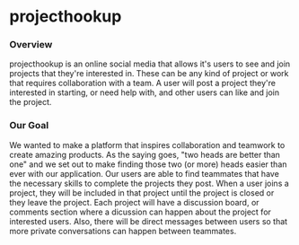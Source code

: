 # projecthookup

### Overview

projecthookup is an online social media that allows it's users to see and join projects that they're interested in.  These can be any kind of project or work that requires collaboration with a team.  A user will post a project they're interested in starting, or need help with, and other users can like and join the project.  

### Our Goal

We wanted to make a platform that inspires collaboration and teamwork to create amazing products.  As the saying goes, "two heads are better than one" and we set out to make finding those two (or more) heads easier than ever with our application.  Our users are able to find teammates that have the necessary skills to complete the projects they post.  When a user joins a project, they will be included in that project until the project is closed or they leave the project.  Each project will have a discussion board, or comments section where a dicussion can happen about the project for interested users.  Also, there will be direct messages between users so that more private conversations can happen between teammates.